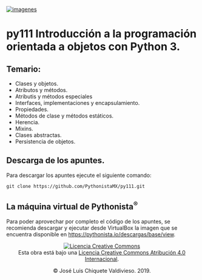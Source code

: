 [![imagenes](imagenes/pythonista.png)](https://pythonista.mx)

# py111 Introducción a la programación orientada a objetos con Python 3.

## Temario:

* Clases y objetos.
* Atributos y métodos.
* Atributis y métodos especiales
* Interfaces, implementaciones y encapsulamiento.
* Propiedades.
* Métodos de clase y métodos estáticos.
* Herencia.
* Mixins.
* Clases abstractas.
* Persistencia de objetos.

## Descarga de los apuntes.

Para descargar los apuntes ejecute el siguiente comando:
```
git clone https://github.com/PythonistaMX/py111.git
```

## La máquina virtual de Pythonista<sup>®</sup>

Para poder aprovechar por completo el código de los apuntes, se recomienda descargar y ejecutar desde VirtualBox la imagen que se encuentra disponible en https://pythonista.io/descargas/base/view.


<p style="text-align: center"><a rel="license" href="http://creativecommons.org/licenses/by/4.0/"><img alt="Licencia Creative Commons" style="border-width:0" src="https://i.creativecommons.org/l/by/4.0/80x15.png" /></a><br />Esta obra está bajo una <a rel="license" href="http://creativecommons.org/licenses/by/4.0/">Licencia Creative Commons Atribución 4.0 Internacional</a>.</p>
<p style="text-align: center">&copy; José Luis Chiquete Valdivieso. 2019.</p>